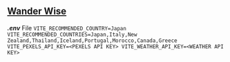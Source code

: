 ## [Wander Wise](#)

***.env*** File
`
VITE_RECOMMENDED_COUNTRY=Japan
VITE_RECOMMENDED_COUNTRIES=Japan,Italy,New Zealand,Thailand,Iceland,Portugal,Morocco,Canada,Greece
VITE_PEXELS_API_KEY=<PEXELS API KEY>
VITE_WEATHER_API_KEY=<WEATHER API KEY>
`
